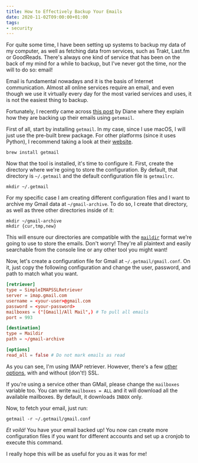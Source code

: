 ```yaml
---
title: How to Effectively Backup Your Emails
date: 2020-11-02T09:00:00+01:00
tags:
- security
---
```


For quite some time, I have been setting up systems to backup my data of my computer, as well as fetching data from services, such as Trakt, Last.fm or GoodReads. There's always one kind of service that has been on the back of my mind for a while to backup, but I've never got the time, nor the will to do so: email!

<!--more-->

Email is fundamental nowadays and it is the basis of Internet communication. Almost all online services require an email, and even though we use it virtually every day for the most varied services and uses, it is not the easiest thing to backup.

Fortunately, I recently came across [this post](https://www.artemix.org/blog/backing-up-e-mails-from-an-imap-server) by Diane where they explain how they are backing up their emails using `getemail`. 

First of all, start by installing `getmail`. In my case, since I use macOS, I will just use the pre-built brew package. For other platforms (since it uses Python), I recommend taking a look at their [website](http://pyropus.ca/software/getmail/).

```
brew install getmail
```

Now that the tool is installed, it's time to configure it. First, create the directory where we're going to store the configuration. By default, that directory is `~/.getmail` and the default configuration file is `getmailrc`. 

```
mkdir ~/.getmail
```

For my specific case I am creating different configuration files and I want to archive my Gmail data at `~/gmail-archive`. To do so, I create that directory, as well as three other directories inside of it:

```
mkdir ~/gmail-archive
mkdir {cur,tmp,new}
```

This will ensure our directories are compatible with the [`maildir`](https://cr.yp.to/proto/maildir.html) format we're going to use to store the emails. Don't worry! They're all plaintext and easily searchable from the console line or any other tool you might want!

Now, let's create a configuration file for Gmail at `~/.getmail/gmail.conf`. On it, just copy the following configuration and change the user, password, and path to match what you want.

```toml
[retriever]
type = SimpleIMAPSSLRetriever
server = imap.gmail.com
username = <your-user>@gmail.com
password = <your-password>
mailboxes = ("[Gmail]/All Mail",) # To pull all emails
port = 993

[destination]
type = Maildir
path = ~/gmail-archive

[options]
read_all = false # Do not mark emails as read
```

As you can see, I'm using IMAP retriever. However, there's a few [other options](http://pyropus.ca/software/getmail/configuration.html#conf-retriever), with and without (don't!) SSL.

If you're using a service other than GMail, please change the `mailboxes` variable too. You can write `mailboxes = ALL` and it will download all the available mailboxes. By default, it downloads `INBOX` only.

Now, to fetch your email, just run:

```
getmail -r ~/.getmail/gmail.conf
```

*Et voilá!* You have your email backed up! You now can create more configuration files if you want for different accounts and set up a cronjob to execute this command.

I really hope this will be as useful for you as it was for me!
